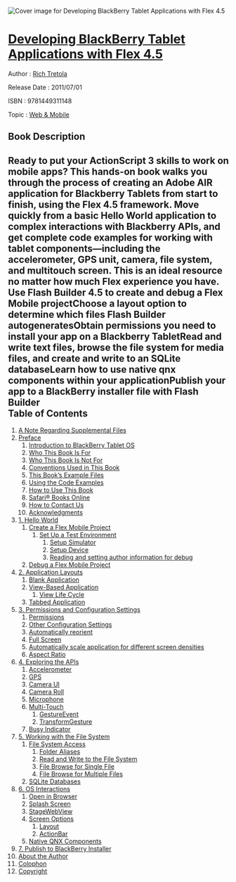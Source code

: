 ![Cover image for Developing BlackBerry Tablet Applications with Flex 4.5](https://imgdetail.ebookreading.net/cover/cover/web_mobile/EB9781449311148.jpg)

[Developing BlackBerry Tablet Applications with Flex 4.5](https://ebookreading.net/view/book/Developing+BlackBerry+Tablet+Applications+with+Flex+4.5-EB9781449311148_1.html "Developing BlackBerry Tablet Applications with Flex 4.5")
====================================================================================================================

Author : [Rich Tretola](https://ebookreading.net/search/author/Rich+Tretola)

Release Date : 2011/07/01

ISBN : 9781449311148

Topic : [Web & Mobile](https://ebookreading.net/search/category/web-mobile)

Book Description
-----------------

Ready to put your ActionScript 3 skills to work on mobile apps? This hands-on book walks you through the process of creating an Adobe AIR application for Blackberry Tablets from start to finish, using the Flex 4.5 framework. Move quickly from a basic Hello World application to complex interactions with Blackberry APIs, and get complete code examples for working with tablet components—including the accelerometer, GPS unit, camera, file system, and multitouch screen. This is an ideal resource no matter how much Flex experience you have.
Use Flash Builder 4.5 to create and debug a Flex Mobile projectChoose a layout option to determine which files Flash Builder autogeneratesObtain permissions you need to install your app on a Blackberry TabletRead and write text files, browse the file system for media files, and create and write to an SQLite databaseLearn how to use native qnx components within your applicationPublish your app to a BlackBerry installer file with Flash Builder              
Table of Contents
-----------------

1. [A Note Regarding Supplemental Files](https://ebookreading.net/view/book/Developing+BlackBerry+Tablet+Applications+with+Flex+4.5-EB9781449311148_3.html)
1. [Preface](https://ebookreading.net/view/book/Developing+BlackBerry+Tablet+Applications+with+Flex+4.5-EB9781449311148_4.html)
    1. [Introduction to BlackBerry Tablet OS](https://ebookreading.net/view/book/Developing+BlackBerry+Tablet+Applications+with+Flex+4.5-EB9781449311148_4.html#introduction_to_bla)
    1. [Who This Book Is For](https://ebookreading.net/view/book/Developing+BlackBerry+Tablet+Applications+with+Flex+4.5-EB9781449311148_4.html#who_this_book_is_fo)
    1. [Who This Book Is Not For](https://ebookreading.net/view/book/Developing+BlackBerry+Tablet+Applications+with+Flex+4.5-EB9781449311148_4.html#who_this_book_is_no)
    1. [Conventions Used in This Book](https://ebookreading.net/view/book/Developing+BlackBerry+Tablet+Applications+with+Flex+4.5-EB9781449311148_4.html#conventions_used_in)
    1. [This Book’s Example Files](https://ebookreading.net/view/book/Developing+BlackBerry+Tablet+Applications+with+Flex+4.5-EB9781449311148_4.html#this_bookas_example)
    1. [Using the Code Examples](https://ebookreading.net/view/book/Developing+BlackBerry+Tablet+Applications+with+Flex+4.5-EB9781449311148_4.html#using_the_code_exam)
    1. [How to Use This Book](https://ebookreading.net/view/book/Developing+BlackBerry+Tablet+Applications+with+Flex+4.5-EB9781449311148_4.html#how_to_use_this_boo)
    1. [Safari® Books Online](https://ebookreading.net/view/book/Developing+BlackBerry+Tablet+Applications+with+Flex+4.5-EB9781449311148_4.html#I_sect1_d1e262)
    1. [How to Contact Us](https://ebookreading.net/view/book/Developing+BlackBerry+Tablet+Applications+with+Flex+4.5-EB9781449311148_4.html#how_to_contact_us)
    1. [Acknowledgments](https://ebookreading.net/view/book/Developing+BlackBerry+Tablet+Applications+with+Flex+4.5-EB9781449311148_4.html#acknowledgments)
1. [1. Hello World](https://ebookreading.net/view/book/Developing+BlackBerry+Tablet+Applications+with+Flex+4.5-EB9781449311148_5.html)
    1. [Create a Flex Mobile Project](https://ebookreading.net/view/book/Developing+BlackBerry+Tablet+Applications+with+Flex+4.5-EB9781449311148_5.html#create_a_flex_mobil)
        1. [Set Up a Test Environment](https://ebookreading.net/view/book/Developing+BlackBerry+Tablet+Applications+with+Flex+4.5-EB9781449311148_5.html#setup_a_test_enviro)
            1. [Setup Simulator](https://ebookreading.net/view/book/Developing+BlackBerry+Tablet+Applications+with+Flex+4.5-EB9781449311148_5.html#setup_simulator)
            1. [Setup Device](https://ebookreading.net/view/book/Developing+BlackBerry+Tablet+Applications+with+Flex+4.5-EB9781449311148_5.html#setup_device)
            1. [Reading and setting author information for debug](https://ebookreading.net/view/book/Developing+BlackBerry+Tablet+Applications+with+Flex+4.5-EB9781449311148_5.html#reading_and_setting)
    1. [Debug a Flex Mobile Project](https://ebookreading.net/view/book/Developing+BlackBerry+Tablet+Applications+with+Flex+4.5-EB9781449311148_5.html#debug_a_flex_mobile)
1. [2. Application Layouts](https://ebookreading.net/view/book/Developing+BlackBerry+Tablet+Applications+with+Flex+4.5-EB9781449311148_6.html)
    1. [Blank Application](https://ebookreading.net/view/book/Developing+BlackBerry+Tablet+Applications+with+Flex+4.5-EB9781449311148_6.html#blank_application)
    1. [View-Based Application](https://ebookreading.net/view/book/Developing+BlackBerry+Tablet+Applications+with+Flex+4.5-EB9781449311148_6.html#view-based_applicat)
        1. [View Life Cycle](https://ebookreading.net/view/book/Developing+BlackBerry+Tablet+Applications+with+Flex+4.5-EB9781449311148_6.html#view_life_cycle)
    1. [Tabbed Application](https://ebookreading.net/view/book/Developing+BlackBerry+Tablet+Applications+with+Flex+4.5-EB9781449311148_6.html#tabbed_application)
1. [3. Permissions and Configuration Settings](https://ebookreading.net/view/book/Developing+BlackBerry+Tablet+Applications+with+Flex+4.5-EB9781449311148_7.html)
    1. [Permissions](https://ebookreading.net/view/book/Developing+BlackBerry+Tablet+Applications+with+Flex+4.5-EB9781449311148_7.html#permissions)
    1. [Other Configuration Settings](https://ebookreading.net/view/book/Developing+BlackBerry+Tablet+Applications+with+Flex+4.5-EB9781449311148_7.html#other_configuration)
    1. [Automatically reorient](https://ebookreading.net/view/book/Developing+BlackBerry+Tablet+Applications+with+Flex+4.5-EB9781449311148_7.html#automatically_reori)
    1. [Full Screen](https://ebookreading.net/view/book/Developing+BlackBerry+Tablet+Applications+with+Flex+4.5-EB9781449311148_7.html#full_screen)
    1. [Automatically scale application for different screen     densities](https://ebookreading.net/view/book/Developing+BlackBerry+Tablet+Applications+with+Flex+4.5-EB9781449311148_7.html#automatically_scale)
    1. [Aspect Ratio](https://ebookreading.net/view/book/Developing+BlackBerry+Tablet+Applications+with+Flex+4.5-EB9781449311148_7.html#aspect_ratio)
1. [4. Exploring the APIs](https://ebookreading.net/view/book/Developing+BlackBerry+Tablet+Applications+with+Flex+4.5-EB9781449311148_8.html)
    1. [Accelerometer](https://ebookreading.net/view/book/Developing+BlackBerry+Tablet+Applications+with+Flex+4.5-EB9781449311148_8.html#accelerometer)
    1. [GPS](https://ebookreading.net/view/book/Developing+BlackBerry+Tablet+Applications+with+Flex+4.5-EB9781449311148_8.html#gps)
    1. [Camera UI](https://ebookreading.net/view/book/Developing+BlackBerry+Tablet+Applications+with+Flex+4.5-EB9781449311148_8.html#camera_ui)
    1. [Camera Roll](https://ebookreading.net/view/book/Developing+BlackBerry+Tablet+Applications+with+Flex+4.5-EB9781449311148_8.html#camera_roll)
    1. [Microphone](https://ebookreading.net/view/book/Developing+BlackBerry+Tablet+Applications+with+Flex+4.5-EB9781449311148_8.html#microphone)
    1. [Multi-Touch](https://ebookreading.net/view/book/Developing+BlackBerry+Tablet+Applications+with+Flex+4.5-EB9781449311148_8.html#multi-touch)
        1. [GestureEvent](https://ebookreading.net/view/book/Developing+BlackBerry+Tablet+Applications+with+Flex+4.5-EB9781449311148_8.html#gestureevent)
        1. [TransformGesture](https://ebookreading.net/view/book/Developing+BlackBerry+Tablet+Applications+with+Flex+4.5-EB9781449311148_8.html#transformgesture)
    1. [Busy Indicator](https://ebookreading.net/view/book/Developing+BlackBerry+Tablet+Applications+with+Flex+4.5-EB9781449311148_8.html#busy_indicator)
1. [5. Working with the File System](https://ebookreading.net/view/book/Developing+BlackBerry+Tablet+Applications+with+Flex+4.5-EB9781449311148_9.html)
    1. [File System Access](https://ebookreading.net/view/book/Developing+BlackBerry+Tablet+Applications+with+Flex+4.5-EB9781449311148_9.html#file_system_access)
        1. [Folder Aliases](https://ebookreading.net/view/book/Developing+BlackBerry+Tablet+Applications+with+Flex+4.5-EB9781449311148_9.html#folder_aliases)
        1. [Read and Write to the File System](https://ebookreading.net/view/book/Developing+BlackBerry+Tablet+Applications+with+Flex+4.5-EB9781449311148_9.html#read_and_write_to_t)
        1. [File Browse for Single File](https://ebookreading.net/view/book/Developing+BlackBerry+Tablet+Applications+with+Flex+4.5-EB9781449311148_9.html#file_browse_for_sin)
        1. [File Browse for Multiple Files](https://ebookreading.net/view/book/Developing+BlackBerry+Tablet+Applications+with+Flex+4.5-EB9781449311148_9.html#file_browse_for_mul)
    1. [SQLite Databases](https://ebookreading.net/view/book/Developing+BlackBerry+Tablet+Applications+with+Flex+4.5-EB9781449311148_9.html#sqlite_databases)
1. [6. OS Interactions](https://ebookreading.net/view/book/Developing+BlackBerry+Tablet+Applications+with+Flex+4.5-EB9781449311148_10.html)
    1. [Open in Browser](https://ebookreading.net/view/book/Developing+BlackBerry+Tablet+Applications+with+Flex+4.5-EB9781449311148_10.html#open_in_browser)
    1. [Splash Screen](https://ebookreading.net/view/book/Developing+BlackBerry+Tablet+Applications+with+Flex+4.5-EB9781449311148_10.html#splash_screen)
    1. [StageWebView](https://ebookreading.net/view/book/Developing+BlackBerry+Tablet+Applications+with+Flex+4.5-EB9781449311148_10.html#stagewebview)
    1. [Screen Options](https://ebookreading.net/view/book/Developing+BlackBerry+Tablet+Applications+with+Flex+4.5-EB9781449311148_10.html#screen_options)
        1. [Layout](https://ebookreading.net/view/book/Developing+BlackBerry+Tablet+Applications+with+Flex+4.5-EB9781449311148_10.html#layout)
        1. [ActionBar](https://ebookreading.net/view/book/Developing+BlackBerry+Tablet+Applications+with+Flex+4.5-EB9781449311148_10.html#actionbar)
    1. [Native QNX Components](https://ebookreading.net/view/book/Developing+BlackBerry+Tablet+Applications+with+Flex+4.5-EB9781449311148_10.html#native_qnx_componen)
1. [7. Publish to BlackBerry Installer](https://ebookreading.net/view/book/Developing+BlackBerry+Tablet+Applications+with+Flex+4.5-EB9781449311148_11.html)
1. [About the Author](https://ebookreading.net/view/book/Developing+BlackBerry+Tablet+Applications+with+Flex+4.5-EB9781449311148_12.html)
1. [Colophon](https://ebookreading.net/view/book/Developing+BlackBerry+Tablet+Applications+with+Flex+4.5-EB9781449311148_13.html)
1. [Copyright](https://ebookreading.net/view/book/Developing+BlackBerry+Tablet+Applications+with+Flex+4.5-EB9781449311148_14.html)
